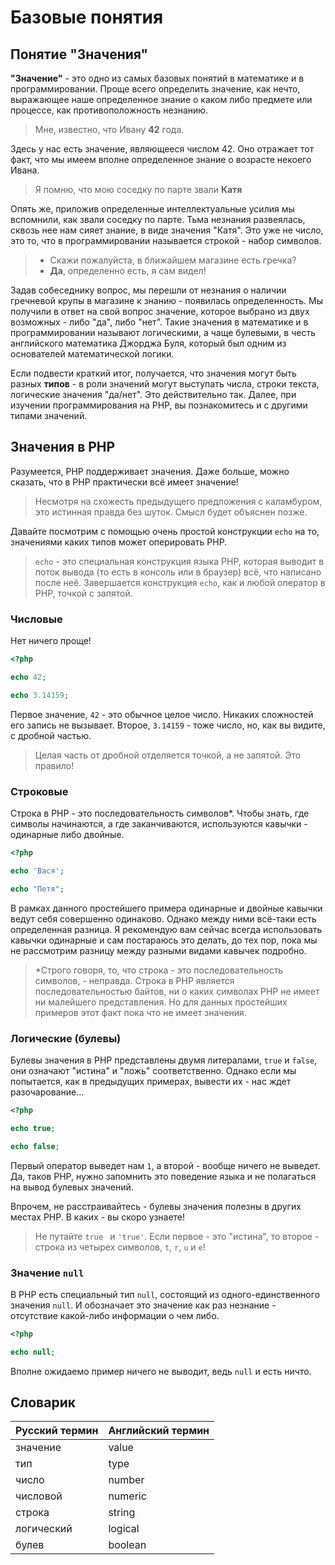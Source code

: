 # Базовые понятия
## Понятие "Значения"

**"Значение"** - это одно из самых базовых понятий в математике и в программировании. Проще всего определить значение, как
нечто, выражающее наше определенное знание о каком либо предмете или процессе, как противоположность незнанию.

> Мне, известно, что Ивану **42** года.

Здесь у нас есть значение, являющееся числом 42. Оно отражает тот факт, что мы имеем вполне определенное знание о 
возрасте некоего Ивана.

> Я помню, что мою соседку по парте звали **Катя**

Опять же, приложив определенные интеллектуальные усилия мы вспомнили, как звали соседку по парте. Тьма незнания
развеялась, сквозь нее нам сияет знание, в виде значения "Катя". Это уже не число, это то, что в программировании
называется строкой - набор символов.

> - Скажи пожалуйста, в ближайшем магазине есть гречка?
> - **Да**, определенно есть, я сам видел!

Задав собеседнику вопрос, мы перешли от незнания о наличии гречневой крупы в магазине к знанию - появилась определенность.
Мы получили в ответ на свой вопрос значение, которое выбрано из двух возможных - либо "да", либо "нет". Такие значения
в математике и в программировании называют логическими, а чаще булевыми, в честь английского математика Джорджа Буля, 
который был одним из основателей математической логики.

Если подвести краткий итог, получается, что значения могут быть разных **типов** - в роли значений могут выступать числа,
строки текста, логические значения "да/нет". Это действительно так. Далее, при изучении программирования на PHP, вы
познакомитесь и с другими типами значений.

## Значения в PHP 

Разумеется, PHP поддерживает значения. Даже больше, можно сказать, что в PHP практически всё имеет значение!

> Несмотря на схожесть предыдущего предложения с каламбуром, это истинная правда без шуток. Смысл будет объяснен позже.

Давайте посмотрим с помощью очень простой конструкции `echo` на то, значениями каких типов может оперировать PHP.

> `echo` - это специальная конструкция языка PHP, которая выводит в поток вывода (то есть в консоль или в браузер)
> всё, что написано после неё. Завершается конструкция `echo`, как и любой оператор в PHP, точкой с запятой.

### Числовые

Нет ничего проще!

```php
<?php

echo 42;

echo 3.14159;
```

Первое значение, `42` - это обычное целое число. Никаких сложностей его запись не вызывает. Второе, `3.14159` - тоже
число, но, как вы видите, с дробной частью.

> Целая часть от дробной отделяется точкой, а не запятой. Это правило!

### Строковые

Строка в PHP - это последовательность символов*. Чтобы знать, где символы начинаются, а где заканчиваются, используются
кавычки - одинарные либо двойные.

```php
<?php

echo 'Вася';

echo "Петя";
```

В рамках данного простейшего примера одинарные и двойные кавычки ведут себя совершенно одинаково. Однако между ними 
всё-таки есть определенная разница. Я рекомендую вам сейчас всегда использовать кавычки одинарные и сам постараюсь 
это делать, до тех пор, пока мы не рассмотрим разницу между разными видами кавычек подробно.

> *Строго говоря, то, что строка - это последовательность символов, - неправда. Строка в PHP является последовательностью 
байтов, ни о каких символах PHP не имеет ни малейшего представления. Но для данных простейших примеров этот факт пока что
не имеет значения.

### Логические (булевы)

Булевы значения в PHP представлены двумя литералами, `true` и `false`, они означают "истина" и "ложь" соответственно.
Однако если мы попытается, как в предыдущих примерах, вывести их - нас ждет разочарование...

```php
<?php

echo true;

echo false;
```

Первый оператор выведет нам `1`, а второй - вообще ничего не выведет. Да, таков PHP, нужно запомнить это поведение
языка и не полагаться на вывод булевых значений.

Впрочем, не расстраивайтесь - булевы значения полезны в других местах PHP. В каких - вы скоро узнаете!

> Не путайте `true ` и `'true'`. Если первое - это "истина", то второе - строка из четырех символов, `t`, `r`, `u` и
`e`!

### Значение `null`

В PHP есть специальный тип `null`, состоящий из одного-единственного значения  `null`. И обозначает это значение
как раз незнание - отсутствие какой-либо информации о чем либо.

```php
<?php

echo null;
```
Вполне ожидаемо пример ничего не выводит, ведь `null` и есть ничто.

## Словарик

| Русский термин | Английский термин |
|----------------|-------------------|
| значение       | value             |
| тип            | type              |
| число          | number            |
| числовой       | numeric           |
| строка         | string            |
| логический     | logical           |
| булев          | boolean           |
